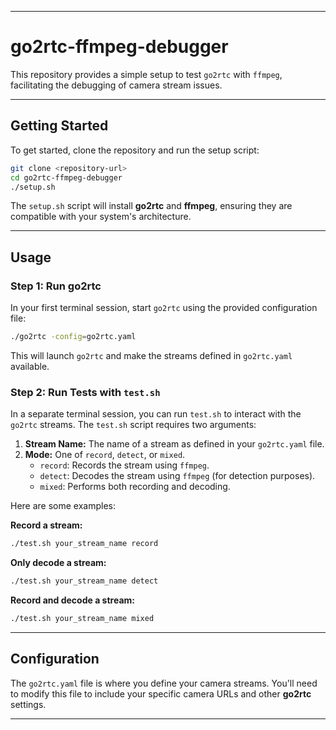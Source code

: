 -----

# go2rtc-ffmpeg-debugger

This repository provides a simple setup to test `go2rtc` with `ffmpeg`, facilitating the debugging of camera stream issues.

-----

## Getting Started

To get started, clone the repository and run the setup script:

```bash
git clone <repository-url>
cd go2rtc-ffmpeg-debugger
./setup.sh
```

The `setup.sh` script will install **go2rtc** and **ffmpeg**, ensuring they are compatible with your system's architecture.

-----

## Usage

### Step 1: Run go2rtc

In your first terminal session, start `go2rtc` using the provided configuration file:

```bash
./go2rtc -config=go2rtc.yaml
```

This will launch `go2rtc` and make the streams defined in `go2rtc.yaml` available.

### Step 2: Run Tests with `test.sh`

In a separate terminal session, you can run `test.sh` to interact with the `go2rtc` streams. The `test.sh` script requires two arguments:

1.  **Stream Name:** The name of a stream as defined in your `go2rtc.yaml` file.
2.  **Mode:** One of `record`, `detect`, or `mixed`.
      * `record`: Records the stream using `ffmpeg`.
      * `detect`: Decodes the stream using `ffmpeg` (for detection purposes).
      * `mixed`: Performs both recording and decoding.

Here are some examples:

**Record a stream:**

```bash
./test.sh your_stream_name record
```

**Only decode a stream:**

```bash
./test.sh your_stream_name detect
```

**Record and decode a stream:**

```bash
./test.sh your_stream_name mixed
```

-----

## Configuration

The `go2rtc.yaml` file is where you define your camera streams. You'll need to modify this file to include your specific camera URLs and other **go2rtc** settings.

-----
